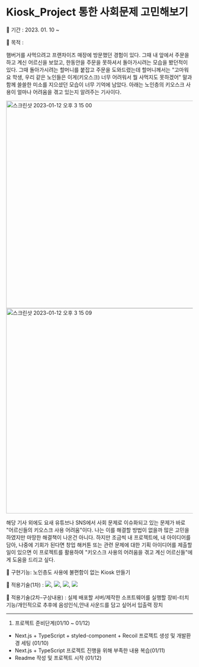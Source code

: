 # Kiosk_Project 통한 사회문제 고민해보기

🐶 기간 : 2023. 01. 10 ~

🐶 목적 : 

햄버거를 사먹으려고 프랜차이즈 매장에 방문했던 경험이 있다. 그때 내 앞에서 주문을 하고 계신 어르신을 보았고, 한동안을 주문을 못하셔서 돌아가시려는 모습을 봤던적이 있다. 그때 돌아가시려는 할머니를 붙잡고 주문을 도와드렸는데 할머니께서는 "고마워요 학생, 우리 같은 노인들은 이게(키오스크) 너무 어려워서 뭘 사먹지도 못하겠어" 말과 함께 쓸쓸한 미소를 지으셨던 모습이 너무 기억에 남았다. 아래는 노인층의 키오스크 사용이 얼마나 어려움을 겪고 있는지 알려주는 기사이다. 

<img width="560" alt="스크린샷 2023-01-12 오후 3 15 00" src="https://user-images.githubusercontent.com/98578138/211991984-3d8e647d-8f06-4053-9b99-2fc7a8d4402a.png">
<img width="554" alt="스크린샷 2023-01-12 오후 3 15 09" src="https://user-images.githubusercontent.com/98578138/211992046-5dbdfa01-e70d-45a5-aea0-f141c8b3f583.png">

해당 기사 외에도 요새 유튜브나 SNS에서 사회 문제로 이슈화되고 있는 문제가 바로 "어르신들의 키오스크 사용 어려움"이다. 나는 이를 해결할 방법이 없을까 많은 고민을 하였지만 마땅한 해결책이 나온건 아니다. 하지만 조금씩 내 프로젝트에, 내 아이디어를 담아, 나중에 기회가 된다면 창업 해커톤 또는 관련 문제에 대한 기획 아이디어를 제출할 일이 있으면 이 프로젝트를 활용하여 "키오스크 사용의 어려움을 겪고 계신 어르신들"에게 도움을 드리고 싶다. 

🐶 구현기능: 노인층도 사용에 불편함이 없는 Kiosk 만들기 

🐶 적용기술(1차) :  <img src="https://img.shields.io/badge/Next.js-gray?style=flat&logo=Next.js&logoColor=white&magin-left=5px"/>, <img src="https://img.shields.io/badge/TypeScript-blue?style=flat&logo=TypeScript&logoColor=white&magin-left=5px"/>, <img src="https://img.shields.io/badge/styled_components-green?style=flat&logo=styledcomponents&logoColor=white&magin-left=5px"/>, <img src="https://img.shields.io/badge/Recoil-purple?style=flat&logo=Recoil&logoColor=white&magin-left=5px"/>

🐶 적용기술(2차-구상내용) : 실제 배포할 서버/제작한 소프트웨어를 실행할 장비-터치기능/개인적으로 추후에 음성인식,안내 사운드를 담고 싶어서 입출력 장치

-----

1. 프로젝트 준비단계(01/10 ~ 01/12)
- Next.js + TypeScript + styled-component + Recoil 프로젝트 생성 및 개발환경 세팅 (01/10)
- Next.js + TypeScript 프로젝트 진행을 위해 부족한 내용 복습(01/11)
- Readme 작성 및 프로젝트 시작 (01/12)
